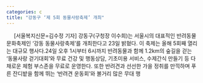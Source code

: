 ```yaml
---
categories: c
title: "강동구 ‘제 5회 동물사랑축제’ 개최"
---
```

&nbsp;&nbsp;&nbsp;&nbsp; [서울복지신문=김수정 기자] 강동구(구청장 이수희)는 서울시의 대표적인 반려동물 문화축제인 ‘강동 동물사랑축제’를 개최한다고 23일 밝혔다. 이 축제는 올해 5회째 열리는 대규모 행사다.24일 오후 1시부터 6시까지 반려동물과 함께 1.2km의 숲길을 걷는 ‘동물사랑 걷기대회’와 무료 건강 및 행동상담, 기초미용 서비스, 수제간식 만들기 등 다채로운 체험 부스존을 무료로 운영한다. 또한 반려견과 선선한 가을 정취를 만끽하며 푸른 잔디밭을 함께 뛰는 ‘반려견 운동회’와 볼거리 많은 무대 행